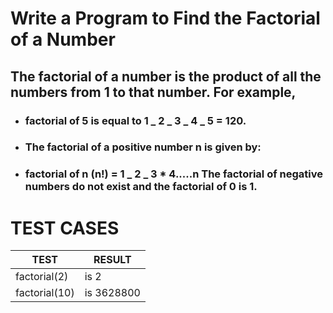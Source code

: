 # Write a Program to Find the Factorial of a Number

## The factorial of a number is the product of all the numbers from 1 to that number. For example,

- ### factorial of 5 is equal to 1 _ 2 _ 3 _ 4 _ 5 = 120.

- ### The factorial of a positive number n is given by:

- ### factorial of n (n!) = 1 _ 2 _ 3 \* 4.....n The factorial of negative numbers do not exist and the factorial of 0 is 1.

# TEST CASES

| TEST          | RESULT     |
| ------------- | ---------- |
| factorial(2)  | is 2       |
| factorial(10) | is 3628800 |
